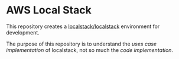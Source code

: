 # AWS Local Stack

This repository creates a [localstack/localstack](https://github.com/localstack/localstack) environment for development.

The purpose of this repository is to understand the _uses case implementation_ of localstack, not so much the _code implementation_.